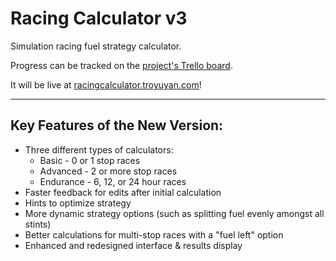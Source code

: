 # Racing Calculator v3

Simulation racing fuel strategy calculator.

Progress can be tracked on the [project's Trello board](https://trello.com/b/qz2PcZ8E).

It will be live at [racingcalculator.troyuyan.com](http://racingcalculator.troyuyan.com)!

***

## Key Features of the New Version:

- Three different types of calculators:
  * Basic - 0 or 1 stop races
  * Advanced - 2 or more stop races
  * Endurance - 6, 12, or 24 hour races
- Faster feedback for edits after initial calculation
- Hints to optimize strategy
- More dynamic strategy options (such as splitting fuel evenly amongst all stints)
- Better calculations for multi-stop races with a "fuel left" option
- Enhanced and redesigned interface & results display